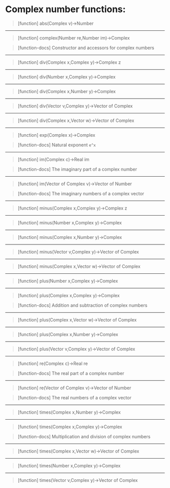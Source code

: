 # Complex number functions:

> [function]
> abs(Complex v)->Number



___

> [function]
> complex(Number re,Number im)->Complex

> [function-docs]
> Constructor and accessors for complex numbers 



___

> [function]
> div(Complex x,Complex y)->Complex z



___

> [function]
> div(Number x,Complex y)->Complex



___

> [function]
> div(Complex x,Number y)->Complex



___

> [function]
> div(Vector v,Complex y)->Vector of Complex



___

> [function]
> div(Complex x,Vector w)->Vector of Complex



___

> [function]
> exp(Complex x)->Complex

> [function-docs]
> Natural exponent `e^x` 



___

> [function]
> im(Complex c)->Real im

> [function-docs]
> The imaginary part of a complex number 



___

> [function]
> im(Vector of Complex v)->Vector of Number

> [function-docs]
> The imaginary numbers of a complex vector 



___

> [function]
> minus(Complex x,Complex y)->Complex z



___

> [function]
> minus(Number x,Complex y)->Complex



___

> [function]
> minus(Complex x,Number y)->Complex



___

> [function]
> minus(Vector v,Complex y)->Vector of Complex



___

> [function]
> minus(Complex x,Vector w)->Vector of Complex



___

> [function]
> plus(Number x,Complex y)->Complex



___

> [function]
> plus(Complex x,Complex y)->Complex

> [function-docs]
> Addition and subtraction of complex numbers 



___

> [function]
> plus(Complex x,Vector w)->Vector of Complex



___

> [function]
> plus(Complex x,Number y)->Complex



___

> [function]
> plus(Vector v,Complex y)->Vector of Complex



___

> [function]
> re(Complex c)->Real re

> [function-docs]
> The real part of a complex number 



___

> [function]
> re(Vector of Complex v)->Vector of Number

> [function-docs]
> The real numbers of a complex vector 



___

> [function]
> times(Complex x,Number y)->Complex



___

> [function]
> times(Complex x,Complex y)->Complex

> [function-docs]
> Multiplication and division of complex numbers 



___

> [function]
> times(Complex x,Vector w)->Vector of Complex



___

> [function]
> times(Number x,Complex y)->Complex



___

> [function]
> times(Vector v,Complex y)->Vector of Complex


